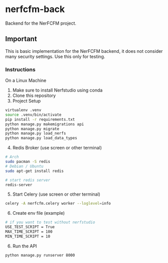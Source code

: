 # nerfcfm-back
Backend for the NerFCFM project.

## Important
This is basic implementation for the NerFCFM backend, it does not consider many security settings. Use this only for testing.

 ### Instructions
 On a Linux Machine

 1. Make sure to install Nerfstudio using conda
 2. Clone this repository
 3. Project Setup
```bash
virtualenv .venv
source .venv/bin/activate
pip install -r requirements.txt
python manage.py makemigrations api
python manage.py migrate
python manage.py load_nerfs
python manage.py load_data_types
```
4. Redis Broker (use screen or other terminal)
```bash
# Arch
sudo pacman -S redis
# Debian / Ubuntu
sudo apt-get install redis

# start redis server
redis-server
```

5. Start Celery (use screen or other terminal)
```bash
celery -A nerfcfm.celery worker --loglevel=info
``` 

6. Create env file (example)
```bash
# if you want to test without nerfstudio
USE_TEST_SCRIPT = True
MAX_TIME_SCRIPT = 100
MIN_TIME_SCRIPT = 10
```

6. Run the API
```bash
python manage.py runserver 8000
```
